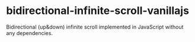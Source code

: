 # bidirectional-infinite-scroll-vanillajs
Bidirectional (up&amp;down) infinite scroll implemented in JavaScript without any dependencies.
